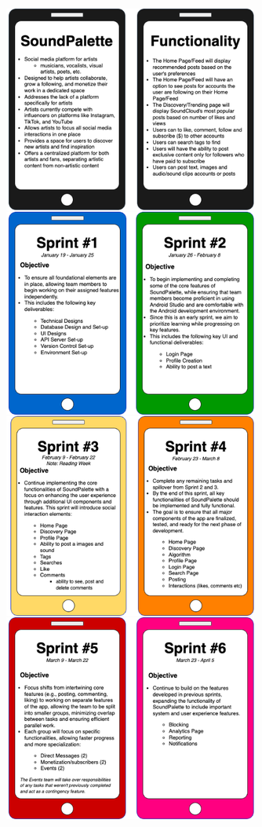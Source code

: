 ![1](Screenshots/SoundPalette1.png)
![1](Screenshots/SoundPalette2.png)
![1](Screenshots/SoundPalette3.png)
![1](Screenshots/SoundPalette4.png)
